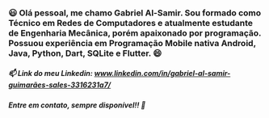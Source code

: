 ### 😃 Olá pessoal, me chamo Gabriel Al-Samir. Sou formado como Técnico em Redes de Computadores e atualmente estudante de Engenharia Mecânica, porém apaixonado por programação. Possuou experiência em Programação Mobile nativa Android, Java, Python, Dart, SQLite e Flutter. 😄

##### 📫 Link do meu Linkedin: www.linkedin.com/in/gabriel-al-samir-guimarães-sales-3316231a7/

##### Entre em contato, sempre disponível!! 👋

<!--
**GuimaraesSl/GuimaraesSl** is a ✨ _special_ ✨ repository because its `README.md` (this file) appears on your GitHub profile.

Here are some ideas to get you started:

- 🔭 I’m currently working on ...
- 🌱 I’m currently learning ...
- 👯 I’m looking to collaborate on ...
- 🤔 I’m looking for help with ...
- 💬 Ask me about ...
- 📫 How to reach me: ...
- 😄 Pronouns: ...
- ⚡ Fun fact: ...
-->
